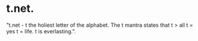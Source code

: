 # t.net."t.net - t the holiest letter of the alphabet. The t mantra states that t > all t = yes t = life. t is everlasting.".